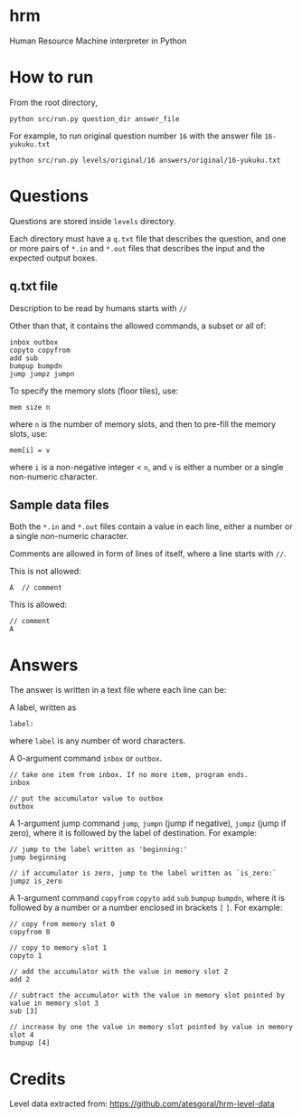 # hrm
Human Resource Machine interpreter in Python

How to run
==========

From the root directory,

    python src/run.py question_dir answer_file
    
For example, to run original question number `16` with the answer file `16-yukuku.txt`

    python src/run.py levels/original/16 answers/original/16-yukuku.txt

Questions
=========

Questions are stored inside `levels` directory.

Each directory must have a `q.txt` file that describes the question, and one or more pairs of `*.in` and `*.out` files that describes the input and the expected output boxes.

q.txt file
----------

Description to be read by humans starts with `//`

Other than that, it contains the allowed commands, a subset or all of:

    inbox outbox
    copyto copyfrom
    add sub
    bumpup bumpdn
    jump jumpz jumpn

To specify the memory slots (floor tiles), use:

    mem size n
    
where `n` is the number of memory slots, and then to pre-fill the memory slots, use:

    mem[i] = v
    
where `i` is a non-negative integer < `n`, and `v` is either a number or a single non-numeric character.

Sample data files
-----------------

Both the `*.in` and `*.out` files contain a value in each line, either a  number or a single non-numeric character. 

Comments are allowed in form of lines of itself, where a line starts with `//`.

This is not allowed:

    A  // comment

This is allowed:

    // comment
    A

Answers
=======

The answer is written in a text file where each line can be:

A label, written as 

    label:
    
where `label` is any number of word characters.

A 0-argument command `inbox` or `outbox`.

    // take one item from inbox. If no more item, program ends.
    inbox
    
    // put the accumulator value to outbox
    outbox

A 1-argument jump command `jump`, `jumpn` (jump if negative), `jumpz` (jump if zero), where it is followed by the label of destination. For example:

    // jump to the label written as 'beginning:'
    jump beginning
    
    // if accumulator is zero, jump to the label written as `is_zero:`
    jumpz is_zero

A 1-argument command `copyfrom` `copyto` `add` `sub` `bumpup` `bumpdn`, where it is followed by a number or a number enclosed in brackets `[` `]`. For example:

    // copy from memory slot 0
    copyfrom 0
    
    // copy to memory slot 1
    copyto 1
    
    // add the accumulator with the value in memory slot 2
    add 2
    
    // subtract the accumulator with the value in memory slot pointed by value in memory slot 3
    sub [3]
    
    // increase by one the value in memory slot pointed by value in memory slot 4
    bumpup [4]

Credits
=======

Level data extracted from: https://github.com/atesgoral/hrm-level-data
